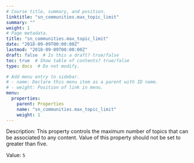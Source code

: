 ```yaml
---
# Course title, summary, and position.
linktitle: "sn_communities.max_topic_limit"
summary: ""
weight: 1
# Page metadata.
title: "sn_communities.max_topic_limit"
date: "2018-09-09T00:00:00Z"
lastmod: "2018-09-09T00:00:00Z"
draft: false  # Is this a draft? true/false
toc: true  # Show table of contents? true/false
type: docs  # Do not modify.

# Add menu entry to sidebar.
# - name: Declare this menu item as a parent with ID name.
# - weight: Position of link in menu.
menu:
  properties:
    parent: Properties
    name: "sn_communities.max_topic_limit"
    weight: 1
---
```


Description: This property controls the maximum number of topics that can be associated to any content. Value of this property should not be set to greater than five.


Value: `5`